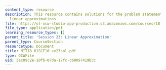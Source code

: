 ```yaml
---
content_type: resource
description: This resource contains solutions for the problem statements related to
  linear approximations.
file: https://ol-ocw-studio-app-production.s3.amazonaws.com/courses/18-01sc-single-variable-calculus-fall-2010/3ec09c2e10fb07da17fccb0097419b3c_MIT18_01SCF10_ex23sol.pdf
file_type: application/pdf
learning_resource_types: []
parent_title: 'Session 23: Linear Approximation'
parent_type: CourseSection
resourcetype: Document
title: MIT18_01SCF10_ex23sol.pdf
type: OCWFile
uid: 3ec09c2e-10fb-07da-17fc-cb0097419b3c
---
```

